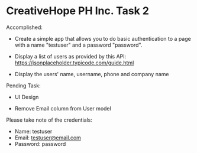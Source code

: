 # CreativeHope PH Inc. Task 2

Accomplished:
* Create a simple app that allows you to do basic authentication to a page with a name "testuser" and a password "password".

* Display a list of users as provided by this API: https://jsonplaceholder.typicode.com/guide.html

* Display the users' name, username, phone and company name

Pending Task:

* UI Design

* Remove Email column from User model

Please take note of the credentials:
* Name: testuser
* Email: testuser@email.com
* Password: password
